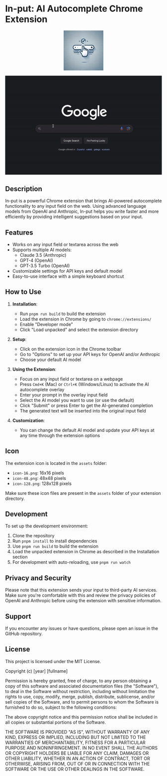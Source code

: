 # In-put: AI Autocomplete Chrome Extension

<p align="center">
  <img src="assets/icon-128.png" alt="In-put Icon" width="128" height="128">
</p>

<p align="center">
  <img src="assets/in-put-demo.gif" alt="In-put Demo" width="640">
</p>


## Description

In-put is a powerful Chrome extension that brings AI-powered autocomplete functionality to any input field on the web. Using advanced language models from OpenAI and Anthropic, In-put helps you write faster and more efficiently by providing intelligent suggestions based on your input.

## Features

- Works on any input field or textarea across the web
- Supports multiple AI models:
  - Claude 3.5 (Anthropic)
  - GPT-4 (OpenAI)
  - GPT-3.5 Turbo (OpenAI)
- Customizable settings for API keys and default model
- Easy-to-use interface with a simple keyboard shortcut

## How to Use

1. **Installation**: 
   - Run `pnpm run build` to build the extension
   - Load the extension in Chrome by going to `chrome://extensions/`
   - Enable "Developer mode"
   - Click "Load unpacked" and select the extension directory

2. **Setup**:
   - Click on the extension icon in the Chrome toolbar
   - Go to "Options" to set up your API keys for OpenAI and/or Anthropic
   - Choose your default AI model

3. **Using the Extension**:
   - Focus on any input field or textarea on a webpage
   - Press `Cmd+K` (Mac) or `Ctrl+K` (Windows/Linux) to activate the AI autocomplete overlay
   - Enter your prompt in the overlay input field
   - Select the AI model you want to use (or use the default)
   - Click "Submit" or press Enter to get the AI-generated completion
   - The generated text will be inserted into the original input field

4. **Customization**:
   - You can change the default AI model and update your API keys at any time through the extension options

## Icon

The extension icon is located in the `assets` folder:
- `icon-16.png`: 16x16 pixels
- `icon-48.png`: 48x48 pixels
- `icon-128.png`: 128x128 pixels

Make sure these icon files are present in the `assets` folder of your extension directory.

## Development

To set up the development environment:

1. Clone the repository
2. Run `pnpm install` to install dependencies
3. Use `pnpm run build` to build the extension
4. Load the unpacked extension in Chrome as described in the Installation section
5. For development with auto-reloading, use `pnpm run watch`

## Privacy and Security

Please note that this extension sends your input to third-party AI services. Make sure you're comfortable with this and review the privacy policies of OpenAI and Anthropic before using the extension with sensitive information.

## Support

If you encounter any issues or have questions, please open an issue in the GitHub repository.

## License

This project is licensed under the MIT License.

Copyright (c) [year] [fullname]

Permission is hereby granted, free of charge, to any person obtaining a copy
of this software and associated documentation files (the "Software"), to deal
in the Software without restriction, including without limitation the rights
to use, copy, modify, merge, publish, distribute, sublicense, and/or sell
copies of the Software, and to permit persons to whom the Software is
furnished to do so, subject to the following conditions:

The above copyright notice and this permission notice shall be included in all
copies or substantial portions of the Software.

THE SOFTWARE IS PROVIDED "AS IS", WITHOUT WARRANTY OF ANY KIND, EXPRESS OR
IMPLIED, INCLUDING BUT NOT LIMITED TO THE WARRANTIES OF MERCHANTABILITY,
FITNESS FOR A PARTICULAR PURPOSE AND NONINFRINGEMENT. IN NO EVENT SHALL THE
AUTHORS OR COPYRIGHT HOLDERS BE LIABLE FOR ANY CLAIM, DAMAGES OR OTHER
LIABILITY, WHETHER IN AN ACTION OF CONTRACT, TORT OR OTHERWISE, ARISING FROM,
OUT OF OR IN CONNECTION WITH THE SOFTWARE OR THE USE OR OTHER DEALINGS IN THE
SOFTWARE.



<!-- This is AI generated -->
